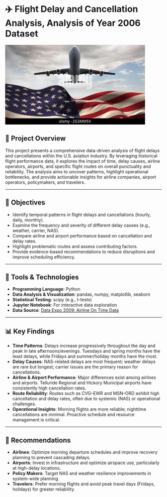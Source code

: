 # ✈️ Flight Delay and Cancellation Analysis, Analysis of Year 2006 Dataset

![plane](images/plane.jpg)

## 📌 Project Overview

This project presents a comprehensive data-driven analysis of flight delays and cancellations within the U.S. aviation industry. By leveraging historical flight performance data, it explores the impact of time, delay causes, airline operators, airports, and specific flight routes on overall punctuality and reliability. The analysis aims to uncover patterns, highlight operational bottlenecks, and provide actionable insights for airline companies, airport operators, policymakers, and travelers.

---

## 🎯 Objectives

- Identify temporal patterns in flight delays and cancellations (hourly, daily, monthly).
- Examine the frequency and severity of different delay causes (e.g., weather, carrier, NAS).
- Compare airline and airport performance based on cancellation and delay rates.
- Highlight problematic routes and assess contributing factors.
- Provide evidence-based recommendations to reduce disruptions and improve scheduling efficiency.

---

## 🧰 Tools & Technologies

- **Programming Language**: Python
- **Data Analysis & Visualization**: pandas, numpy, matplotlib, seaborn
- **Statistical Testing**: scipy (e.g., t-tests)
- **Jupyter Notebook**: For interactive data exploration
- **Data Source**: [Data Expo 2009: Airline On Time Data](https://www.kaggle.com/datasets/wenxingdi/data-expo-2009-airline-on-time-data/data?select=1993.csv)

---

## 📊 Key Findings

- **Time Patterns**: Delays increase progressively throughout the day and peak in late afternoons/evenings. Tuesdays and spring months have the least delays, while Fridays and summer/holiday months have the most.
- **Delay Causes**: NAS-related delays are most frequent; weather delays are rare but longest; carrier issues are the primary reason for cancellations.
- **Airline & Airport Performance**: Major differences exist among airlines and airports. Telluride Regional and Hickory Municipal airports have consistently high cancellation rates.
- **Route Reliability**: Routes such as CVG–EWR and MSN–ORD exhibit high cancellation and delay rates, often due to systemic (NAS) or operational challenges.
- **Operational Insights**: Morning flights are more reliable; nighttime cancellations are minimal. Proactive schedule and resource management is critical.

---

## 📌 Recommendations

- **Airlines**: Optimize morning departure schedules and improve recovery planning to prevent cascading delays.
- **Airports**: Invest in infrastructure and optimize airspace use, particularly at high-delay locations.
- **Policy Makers**: Target NAS and weather resilience improvements in system-wide planning.
- **Travelers**: Prefer morning flights and avoid peak travel days (Fridays, holidays) for greater reliability.


